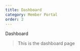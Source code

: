 ```yaml
---
title: Dashboard
category: Member Portal
order: 2
---
```


Dashboard

> This is the dashboard page

